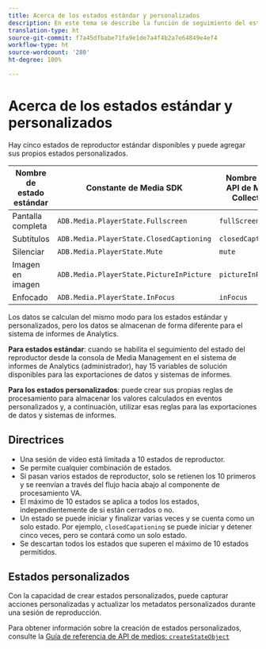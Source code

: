 ```yaml
---
title: Acerca de los estados estándar y personalizados
description: En este tema se describe la función de seguimiento del estado del reproductor, que incluye requisitos y directrices para la implementación y sistemas de informes de estados de reproductor estándar y personalizados.
translation-type: ht
source-git-commit: f7a45dfbabe71fa9e1de7a4f4b2a7e64849e4ef4
workflow-type: ht
source-wordcount: '280'
ht-degree: 100%

---
```



# Acerca de los estados estándar y personalizados

Hay cinco estados de reproductor estándar disponibles y puede agregar sus propios estados personalizados.

| Nombre de estado estándar | Constante de Media SDK | Nombre de la API de Media Collection |
|-----------------------|------------------------------------------|-----------------------------|
| Pantalla completa | `ADB.Media.PlayerState.Fullscreen` | `fullScreen` |
| Subtítulos | `ADB.Media.PlayerState.ClosedCaptioning` | `closedCaptioning` |
| Silenciar | `ADB.Media.PlayerState.Mute` | `mute` |
| Imagen en imagen | `ADB.Media.PlayerState.PictureInPicture` | `pictureInPicture` |
| Enfocado | `ADB.Media.PlayerState.InFocus` | `inFocus` |

Los datos se calculan del mismo modo para los estados estándar y personalizados, pero los datos se almacenan de forma diferente para el sistema de informes de Analytics.

**Para estados estándar**: cuando se habilita el seguimiento del estado del reproductor desde la consola de Media Management en el sistema de informes de Analytics (administrador), hay 15 variables de solución disponibles para las exportaciones de datos y sistemas de informes.

**Para los estados personalizados**: puede crear sus propias reglas de procesamiento para almacenar los valores calculados en eventos personalizados y, a continuación, utilizar esas reglas para las exportaciones de datos y sistemas de informes.

## Directrices

* Una sesión de vídeo está limitada a 10 estados de reproductor.
* Se permite cualquier combinación de estados.
* Si pasan varios estados de reproductor, solo se retienen los 10 primeros y se reenvían a través del flujo hacia abajo al componente de procesamiento VA.
* El máximo de 10 estados se aplica a todos los estados, independientemente de si están cerrados o no.
* Un estado se puede iniciar y finalizar varias veces y se cuenta como un solo estado. Por ejemplo, `closedCapationing` se puede iniciar y detener cinco veces, pero se contará como un solo estado.
* Se descartan todos los estados que superen el máximo de 10 estados permitidos.

## Estados personalizados

Con la capacidad de crear estados personalizados, puede capturar acciones personalizadas y actualizar los metadatos personalizados durante una sesión de reproducción.

Para obtener información sobre la creación de estados personalizados, consulte la [Guía de referencia de API de medios: `createStateObject`](https://aep-sdks.gitbook.io/docs/using-mobile-extensions/adobe-media-analytics/media-api-reference#createstateobject)
